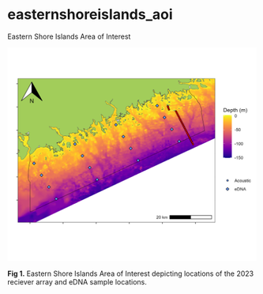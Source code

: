 # easternshoreislands_aoi
Eastern Shore Islands Area of Interest

![](output/esi_map.png)

__Fig 1.__ Eastern Shore Islands Area of Interest depicting locations of the 2023 reciever array and eDNA sample locations. 